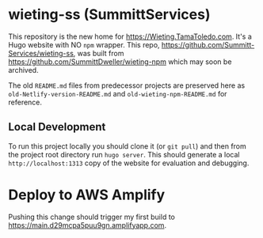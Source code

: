 # wieting-ss (SummittServices)

This repository is the new home for https://Wieting.TamaToledo.com.  It's a Hugo website with NO `npm` wrapper.  This repo, https://github.com/Summitt-Services/wieting-ss, was built from https://github.com/SummittDweller/wieting-npm which may soon be archived.  

The old `README.md` files from predecessor projects are preserved here as `old-Netlify-version-README.md` and `old-wieting-npm-README.md` for reference.  

## Local Development  

To run this project locally you should clone it (or `git pull`) and then from the project root directory run `hugo server`.  This should generate a local `http://localhost:1313` copy of the website for evaluation and debugging.  

# Deploy to AWS Amplify

Pushing this change should trigger my first build to https://main.d29mcpa5puu9gn.amplifyapp.com.  





